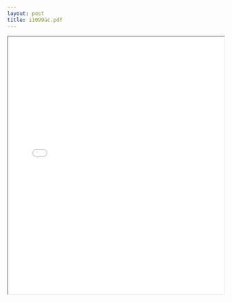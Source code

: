 ```yaml
---
layout: post
title: i1099ac.pdf
---
```


<div class="pdf-container">
<iframe src="/irs.ea/assets/pdfs/i1099ac.pdf" height="600" width="100%" allowFullScreen="true"></iframe>
</div>


